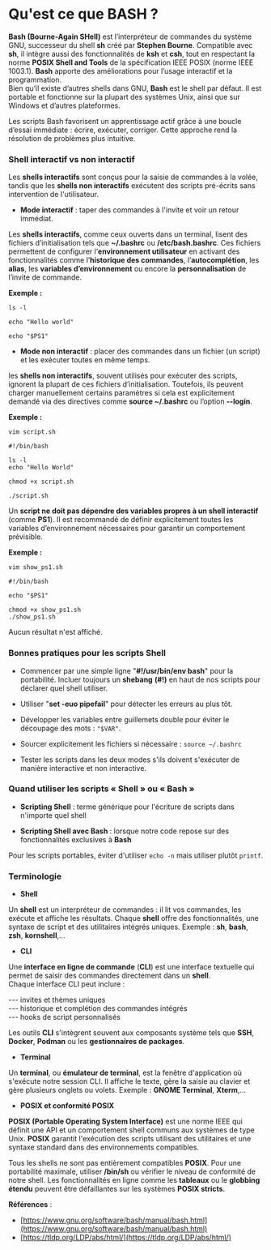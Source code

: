 # Qu'est ce que BASH ?

**Bash (Bourne-Again SHell)** est l’interpréteur de commandes du système GNU, successeur du shell **sh** créé par **Stephen Bourne**. Compatible avec **sh**, il intègre aussi des fonctionnalités de **ksh** et **csh**, tout en respectant la norme **POSIX Shell and Tools** de la spécification IEEE POSIX (norme IEEE 1003.1). **Bash** apporte des améliorations pour l’usage interactif et la programmation. <br>
Bien qu’il existe d’autres shells dans GNU, **Bash** est le shell par défaut. Il est portable et fonctionne sur la plupart des systèmes Unix, ainsi que sur Windows et d’autres plateformes.

Les scripts Bash favorisent un apprentissage actif grâce à une boucle d’essai immédiate : écrire, exécuter, corriger. Cette approche rend la résolution de problèmes plus intuitive.

### Shell interactif vs non interactif

Les **shells interactifs** sont conçus pour la saisie de commandes à la volée, tandis que les **shells non interactifs** exécutent des scripts pré-écrits sans intervention de l'utilisateur.

- **Mode interactif** : taper des commandes à l'invite et voir un retour immédiat.

Les **shells interactifs**, comme ceux ouverts dans un terminal, lisent des fichiers d’initialisation tels que **~/.bashrc** ou **/etc/bash.bashrc**. Ces fichiers permettent de configurer l’**environnement utilisateur** en activant des fonctionnalités comme l’**historique des commandes**, l’**autocomplétion**, les **alias**, les **variables d’environnement** ou encore la **personnalisation** de l’invite de commande.

**Exemple :**

```
ls -l

echo "Hello world"

echo "$PS1"
```

- **Mode non interactif** : placer des commandes dans un fichier (un script) et les exécuter toutes en même temps.

les **shells non interactifs**, souvent utilisés pour exécuter des scripts, ignorent la plupart de ces fichiers d’initialisation. Toutefois, ils peuvent charger manuellement certains paramètres si cela est explicitement demandé via des directives comme **source ~/.bashrc** ou l’option **--login**.

**Exemple :**

```
vim script.sh
```

```
#!/bin/bash

ls -l
echo "Hello World"
```

```
chmod +x script.sh

./script.sh
```

Un **script ne doit pas dépendre des variables propres à un shell interactif** (comme **PS1**). Il est recommandé de définir explicitement toutes les variables d’environnement nécessaires pour garantir un comportement prévisible.

**Exemple :**

```
vim show_ps1.sh
```

```
#!/bin/bash

echo "$PS1"
```

```
chmod +x show_ps1.sh
./show_ps1.sh
```

Aucun résultat n'est affiché.

### Bonnes pratiques pour les scripts Shell

- Commencer par une simple ligne "**#!/usr/bin/env bash**" pour la portabilité. Incluer toujours un **shebang** **(#!)** en haut de nos scripts pour déclarer quel shell utiliser.

- Utiliser "**set -euo pipefail**" pour détecter les erreurs au plus tôt.

- Développer les variables entre guillemets double pour éviter le découpage des mots : `"$VAR"`.

- Sourcer explicitement les fichiers si nécessaire : `source ~/.bashrc`

- Tester les scripts dans les deux modes s'ils doivent s'exécuter de manière interactive et non interactive.

### Quand utiliser les scripts « Shell » ou « Bash »

- **Scripting Shell** : terme générique pour l'écriture de scripts dans n'importe quel shell

- **Scripting Shell avec Bash** : lorsque notre code repose sur des fonctionnalités exclusives à **Bash**

Pour les scripts portables, éviter d'utiliser `echo -n` mais utiliser plutôt `printf`.

### Terminologie

- **Shell**

Un **shell** est un interpréteur de commandes : il lit vos commandes, les exécute et affiche les résultats. Chaque **shell** offre des fonctionnalités, une syntaxe de script et des utilitaires intégrés uniques. Exemple : **sh**, **bash**, **zsh**, **kornshell**,...

- **CLI**

Une **interface en ligne de commande** (**CLI**) est une interface textuelle qui permet de saisir des commandes directement dans un **shell**.<br> Chaque interface CLI peut inclure :

--- invites et thèmes uniques <br>
--- historique et complétion des commandes intégrés <br>
--- hooks de script personnalisés

Les outils **CLI** s'intègrent souvent aux composants système tels que **SSH**, **Docker**, **Podman** ou les **gestionnaires de packages**.

- **Terminal**

Un **terminal**, ou **émulateur de terminal**, est la fenêtre d'application où s'exécute notre session CLI. Il affiche le texte, gère la saisie au clavier et gère plusieurs onglets ou volets. Exemple : **GNOME Terminal**, **Xterm**,...

- **POSIX et conformité POSIX**

**POSIX (Portable Operating System Interface)** est une norme IEEE qui définit une API et un comportement shell communs aux systèmes de type Unix. **POSIX** garantit l'exécution des scripts utilisant des utilitaires et une syntaxe standard dans des environnements compatibles.

Tous les shells ne sont pas entièrement compatibles **POSIX**. Pour une portabilité maximale, utiliser **/bin/sh** ou vérifier le niveau de conformité de notre shell. Les fonctionnalités en ligne comme les **tableaux** ou le **globbing étendu** peuvent être défaillantes sur les systèmes **POSIX stricts**.

**Références** : 

- [https://www.gnu.org/software/bash/manual/bash.html](https://www.gnu.org/software/bash/manual/bash.html)
- [https://tldp.org/LDP/abs/html/](https://tldp.org/LDP/abs/html/)